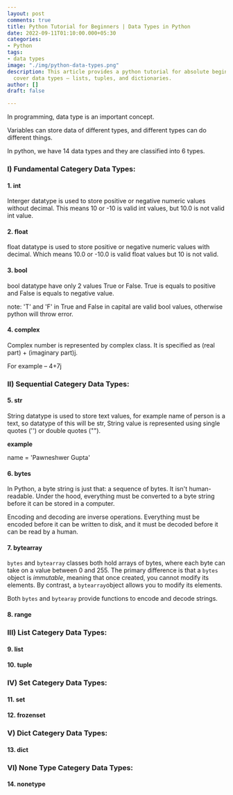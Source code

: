 ```yaml
---
layout: post
comments: true
title: Python Tutorial for Beginners | Data Types in Python
date: 2022-09-11T01:10:00.000+05:30
categories:
- Python
tags:
- data types
image: "./img/python-data-types.png"
description: This article provides a python tutorial for absolute beginners. We will
  cover data types – lists, tuples, and dictionaries.
author: []
draft: false

---
```

In programming, data type is an important concept.

Variables can store data of different types, and different types can do different things.

In python, we have 14 data types and they are classified into 6 types.

### I) Fundamental Categery Data Types:

#### 1. int

Interger datatype is used to store positive or negative numeric values without decimal. This means 10 or -10 is valid int values, but 10.0 is not valid int value.

#### 2. float

float datatype is used to store positive or negative numeric values with decimal. Which means 10.0 or -10.0 is valid float values but 10 is not valid.

#### 3. bool

bool datatype have only 2 values True or False. True is equals to positive and False is equals to negative value.

note: 'T' and 'F' in True and False in capital are valid bool values, otherwise python will throw error.

#### 4. complex

Complex number is represented by complex class. It is specified as (real part) + (imaginary part)j.

For example – 4+7j

### II) Sequential Categery Data Types:

#### 5. str

String datatype is used to store text values, for example name of person is a text, so datatype of this will be str, String value is represented using single quotes ('') or double quotes ("").

**example**

name = 'Pawneshwer Gupta'

#### 6. bytes

In Python, a byte string is just that: a sequence of bytes. It isn't human-readable. Under the hood, everything must be converted to a byte string before it can be stored in a computer.

Encoding and decoding are inverse operations. Everything must be encoded before it can be written to disk, and it must be decoded before it can be read by a human.

#### 7. bytearray

`bytes` and `bytearray` classes both hold arrays of bytes, where each byte can take on a value between 0 and 255. The primary difference is that a `bytes` object is _immutable_, meaning that once created, you cannot modify its elements. By contrast, a `bytearray`object allows you to modify its elements.

Both `bytes` and `bytearay` provide functions to encode and decode strings.

#### 8. range

### III) List Categery Data Types:

#### 9. list

#### 10. tuple

### IV) Set Categery Data Types:

#### 11. set

#### 12. frozenset

### V) Dict Categery Data Types:

#### 13. dict

### VI) None Type Categery Data Types:

#### 14. nonetype